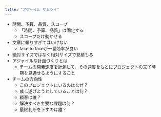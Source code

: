 ```yaml
---
title: "アジャイル サムライ"
---
```


- 時間、予算、品質、スコープ
  - 「時間、予算、品質」は固定する
  - スコープだけ動かせる
- 文章に頼りすぎてはいけない
  - face to faceが一番効率が良い
- 絶対サイズではなく相対サイズで見積もる
- アジャイルな計画づくりとは
  - チームの開発速度を計測して、その速度をもとにプロジェクトの完了時期を見通せるようにすること
- チームの方向性
  - このプロジェクトにいるのはなぜ？
  - 成し遂げようとしていることは何？
  - 顧客は誰？
  - 解決すべき主要な課題は何？
  - 最終判断を下すのは誰？

